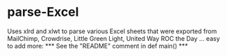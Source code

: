 # parse-Excel
Uses xlrd and xlwt to parse various Excel sheets that were exported from MailChimp, Crowdrise, Little Green Light, United Way ROC the Day ... easy to add more: *** See the "README" comment in def main() ***
